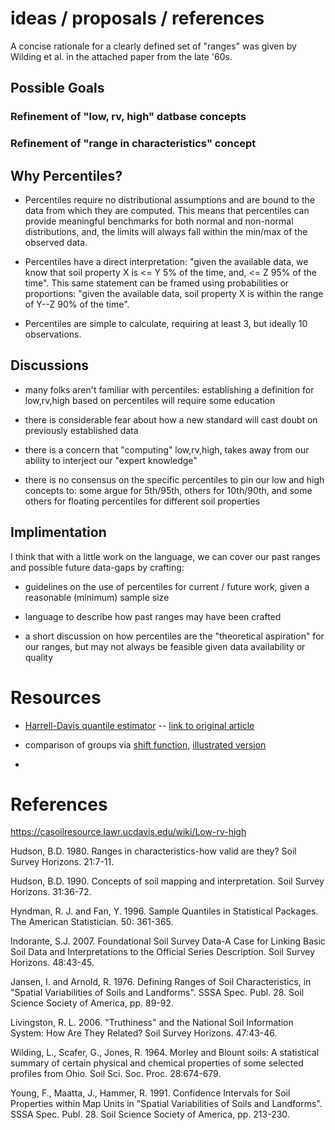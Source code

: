 # ideas / proposals / references


A concise rationale for a clearly defined set of "ranges" was given by Wilding et al. in the attached paper from the late '60s.

## Possible Goals

### Refinement of "low, rv, high" datbase concepts


### Refinement of "range in characteristics" concept
 

## Why Percentiles?

* Percentiles require no distributional assumptions and are bound to the data from which they are computed. This means that percentiles can provide meaningful benchmarks for both normal and non-normal distributions, and, the limits will always fall within the min/max of the observed data.

* Percentiles have a direct interpretation: "given the available data, we know that soil property X is <= Y 5% of the time, and, <= Z 95% of the time". This same statement can be framed using probabilities or proportions: "given the available data, soil property X is within the range of Y--Z 90% of the time".

* Percentiles are simple to calculate, requiring at least 3, but ideally 10 observations.



## Discussions

* many folks aren't familiar with percentiles: establishing a definition for low,rv,high based on percentiles will require some education

* there is considerable fear about how a new standard will cast doubt on previously established data

* there is a concern that "computing" low,rv,high, takes away from our ability to interject our "expert knowledge"

* there is no consensus on the specific percentiles to pin our low and high concepts to: some argue for 5th/95th, others for 10th/90th, and some others for floating percentiles for different soil properties

 

## Implimentation
I think that with a little work on the language, we can cover our past ranges and possible future data-gaps by crafting:

* guidelines on the use of percentiles for current / future work, given a reasonable (minimum) sample size

* language to describe how past ranges may have been crafted

* a short discussion on how percentiles are the "theoretical aspiration" for our ranges, but may not always be feasible given data availability or quality




# Resources

 * [Harrell-Davis quantile estimator](https://garstats.wordpress.com/2016/06/09/the-harrell-davis-quantile-estimator/) -- [link to original article](https://www.jstor.org/stable/2335999?seq=1#page_scan_tab_contents)
 
 * comparison of groups via [shift function](https://garstats.wordpress.com/2016/07/12/shift-function/), [illustrated version](https://garstats.wordpress.com/2017/02/04/shift-function-illustration/)
 
 * 



# References

https://casoilresource.lawr.ucdavis.edu/wiki/Low-rv-high

Hudson, B.D. 1980. Ranges in characteristics-how valid are they? Soil Survey Horizons. 21:7-11.

Hudson, B.D. 1990. Concepts of soil mapping and interpretation. Soil Survey Horizons. 31:36-72.

Hyndman, R. J. and Fan, Y. 1996. Sample Quantiles in Statistical Packages. The American Statistician. 50: 361-365.

Indorante, S.J. 2007. Foundational Soil Survey Data-A Case for Linking Basic Soil Data and Interpretations to the Official Series Description. Soil Survey Horizons. 48:43-45.

Jansen, I. and Arnold, R. 1976. Defining Ranges of Soil Characteristics, in "Spatial Variabilities of Soils and Landforms". SSSA Spec. Publ. 28. Soil Science Society of America, pp. 89-92.

Livingston, R. L. 2006. "Truthiness" and the National Soil Information System: How Are They Related? Soil Survey Horizons. 47:43-46.

Wilding, L., Scafer, G., Jones, R. 1964. Morley and Blount soils: A statistical summary of certain physical and chemical properties of some selected profiles from Ohio. Soil Sci. Soc. Proc. 28:674-679.

Young, F., Maatta, J., Hammer, R. 1991. Confidence Intervals for Soil Properties within Map Units in "Spatial Variabilities of Soils and Landforms". SSSA Spec. Publ. 28. Soil Science Society of America, pp. 213-230.

